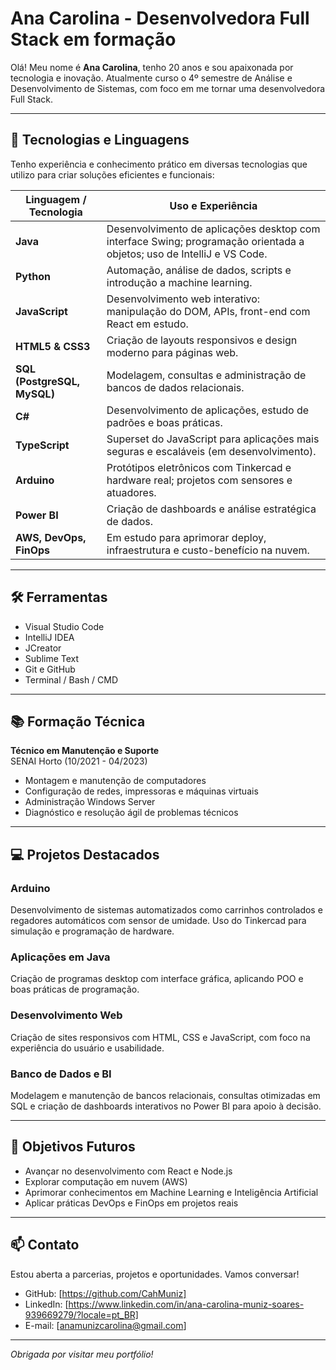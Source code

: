 # Ana Carolina - Desenvolvedora Full Stack em formação

Olá! Meu nome é **Ana Carolina**, tenho 20 anos e sou apaixonada por tecnologia e inovação. Atualmente curso o 4º semestre de Análise e Desenvolvimento de Sistemas, com foco em me tornar uma desenvolvedora Full Stack.

---

## 🚀 Tecnologias e Linguagens

Tenho experiência e conhecimento prático em diversas tecnologias que utilizo para criar soluções eficientes e funcionais:

| Linguagem / Tecnologia  | Uso e Experiência                                                 |
|------------------------|------------------------------------------------------------------|
| **Java**               | Desenvolvimento de aplicações desktop com interface Swing; programação orientada a objetos; uso de IntelliJ e VS Code. |
| **Python**             | Automação, análise de dados, scripts e introdução a machine learning. |
| **JavaScript**         | Desenvolvimento web interativo: manipulação do DOM, APIs, front-end com React em estudo. |
| **HTML5 & CSS3**       | Criação de layouts responsivos e design moderno para páginas web. |
| **SQL (PostgreSQL, MySQL)** | Modelagem, consultas e administração de bancos de dados relacionais. |
| **C#**                 | Desenvolvimento de aplicações, estudo de padrões e boas práticas. |
| **TypeScript**         | Superset do JavaScript para aplicações mais seguras e escaláveis (em desenvolvimento). |
| **Arduino**            | Protótipos eletrônicos com Tinkercad e hardware real; projetos com sensores e atuadores. |
| **Power BI**           | Criação de dashboards e análise estratégica de dados. |
| **AWS, DevOps, FinOps**| Em estudo para aprimorar deploy, infraestrutura e custo-benefício na nuvem. |

---

## 🛠️ Ferramentas

- Visual Studio Code  
- IntelliJ IDEA  
- JCreator  
- Sublime Text  
- Git e GitHub  
- Terminal / Bash / CMD

---

## 📚 Formação Técnica

**Técnico em Manutenção e Suporte**  
SENAI Horto (10/2021 - 04/2023)  
- Montagem e manutenção de computadores  
- Configuração de redes, impressoras e máquinas virtuais  
- Administração Windows Server  
- Diagnóstico e resolução ágil de problemas técnicos

---

## 💻 Projetos Destacados

### Arduino  
Desenvolvimento de sistemas automatizados como carrinhos controlados e regadores automáticos com sensor de umidade. Uso do Tinkercad para simulação e programação de hardware.

### Aplicações em Java  
Criação de programas desktop com interface gráfica, aplicando POO e boas práticas de programação.

### Desenvolvimento Web  
Criação de sites responsivos com HTML, CSS e JavaScript, com foco na experiência do usuário e usabilidade.

### Banco de Dados e BI  
Modelagem e manutenção de bancos relacionais, consultas otimizadas em SQL e criação de dashboards interativos no Power BI para apoio à decisão.

---

## 🎯 Objetivos Futuros

- Avançar no desenvolvimento com React e Node.js  
- Explorar computação em nuvem (AWS)  
- Aprimorar conhecimentos em Machine Learning e Inteligência Artificial  
- Aplicar práticas DevOps e FinOps em projetos reais

---

## 📫 Contato

Estou aberta a parcerias, projetos e oportunidades. Vamos conversar!

- GitHub: [https://github.com/CahMuniz]  
- LinkedIn: [https://www.linkedin.com/in/ana-carolina-muniz-soares-939669279/?locale=pt_BR]  
- E-mail: [anamunizcarolina@gmail.com]

---

*Obrigada por visitar meu portfólio!*
